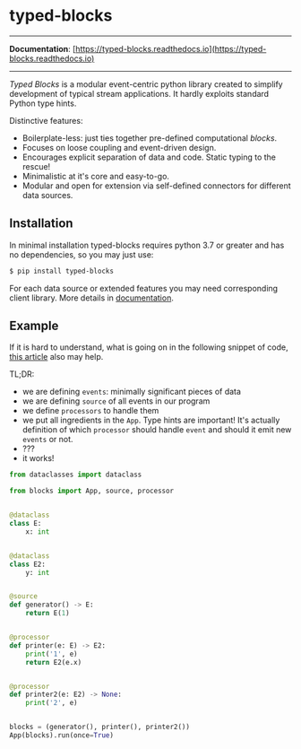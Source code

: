 # typed-blocks

---

**Documentation**: [https://typed-blocks.readthedocs.io](https://typed-blocks.readthedocs.io)

---

_Typed Blocks_ is a modular event-centric python library created to simplify development of typical stream applications. It hardly exploits standard Python type hints.

Distinctive features:
- Boilerplate-less: just ties together pre-defined computational _blocks_.
- Focuses on loose coupling and event-driven design.
- Encourages explicit separation of data and code. Static typing to the rescue!
- Minimalistic at it's core and easy-to-go.
- Modular and open for extension via self-defined connectors for different data sources.

## Installation

In minimal installation typed-blocks requires python 3.7 or greater and has no dependencies, so you may just use:
```bash
$ pip install typed-blocks
````

For each data source or extended features you may need corresponding client library. More details in [documentation](https://typed-blocks.readthedocs.io/).

## Example

If it is hard to understand, what is going on in the following snippet of code, [this article](https://typed-blocks.readthedocs.io/en/stable/pages/concepts.html) also may help.

TL;DR:
- we are defining `events`: minimally significant pieces of data  
- we are defining `source` of all events in our program
- we define `processors` to handle them
- we put all ingredients in the `App`. Type hints are important! It's actually definition of which `processor` should handle `event` and should it emit new `events` or not.
- ???
- it works!

```python
from dataclasses import dataclass

from blocks import App, source, processor


@dataclass
class E:
    x: int


@dataclass
class E2:
    y: int


@source
def generator() -> E:
    return E(1)


@processor
def printer(e: E) -> E2:
    print('1', e)
    return E2(e.x)


@processor
def printer2(e: E2) -> None:
    print('2', e)


blocks = (generator(), printer(), printer2())
App(blocks).run(once=True)
```


